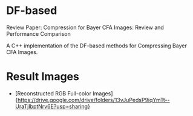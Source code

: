 # DF-based
Review Paper: Compression for Bayer CFA Images: Review and Performance Comparison

A C++ implementation of the DF-based methods for Compressing Bayer CFA Images.

# Result Images

* [Reconstructed RGB Full-color Images]{https://drive.google.com/drive/folders/13vJuPedsP9iqYmTt--UraTjIbptNrv6E?usp=sharing}

